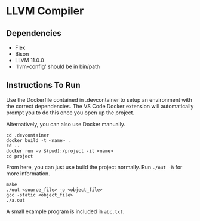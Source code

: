 # LLVM Compiler
## Dependencies
- Flex
- Bison
- LLVM 11.0.0
- 'llvm-config' should be in bin/path

## Instructions To Run
Use the Dockerfile contained in .devcontainer to setup an environment with the correct dependencies. The VS Code Docker extension will automatically prompt you to do this once you open up the project.

Alternatively, you can also use Docker manually.
```
cd .devcontainer
docker build -t <name> .
cd ..
docker run -v $(pwd):/project -it <name>
cd project
```
From here, you can just use build the project normally. Run `./out -h` for more information.
```
make 
./out <source_file> -o <object_file>
gcc -static <object_file>
./a.out
```
A small example program is included in `abc.txt`.